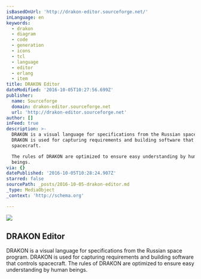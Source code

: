 ```yaml
---
isBasedOnUrl: 'http://drakon-editor.sourceforge.net/'
inLanguage: en
keywords:
  - drakon
  - diagram
  - code
  - generation
  - icons
  - tcl
  - language
  - editor
  - erlang
  - item
title: DRAKON Editor
dateModified: '2016-10-05T10:27:56.699Z'
publisher:
  name: Sourceforge
  domain: drakon-editor.sourceforge.net
  url: 'http://drakon-editor.sourceforge.net'
author: []
inFeed: true
description: >-
  DRAKON is a visual language for specifications from the Russian space program.
  DRAKON is used for capturing requirements and building software that controls
  spacecraft.

  The rules of DRAKON are optimized to ensure easy understanding by human
  beings.
via: {}
datePublished: '2016-10-05T10:28:24.907Z'
starred: false
sourcePath: _posts/2016-10-05-drakon-editor.md
_type: MediaObject
_context: 'http://schema.org'

---
```

<article style=""><img src="https://imgflo.herokuapp.com/graph/2b2431f8e7ba7b0/23b7febdb67cb6060b6de50f17536a1e/noop.png?input=http%3A%2F%2Fdrakon-editor.sourceforge.net%2Fs-proton-m.png" /><h1>DRAKON Editor</h1><p>DRAKON is a visual language for specifications from the Russian space program. DRAKON is used for capturing requirements and building software that controls spacecraft.
The rules of DRAKON are optimized to ensure easy understanding by human beings.</p></article>